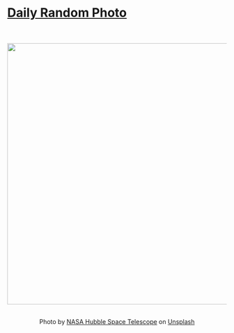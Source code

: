 # [Daily Random Photo](https://www.dailyrandomphoto.com/)

<div align="center">
  <br>
  <br>
  <a href="https://www.dailyrandomphoto.com/p/2024/2024-02-11/"><img src="https://images.unsplash.com/photo-1706211307566-8be99af84386?crop=entropy&cs=tinysrgb&fit=max&fm=jpg&ixid=M3w3NzUwOHwwfDF8cmFuZG9tfHx8fHx8fHx8MTcwNzYxMTUzM3w&ixlib=rb-4.0.3&q=80&w=1080" width="600px"></a>
  <br>
  <br>
  <p class="has-text-grey">Photo by <a href="https://unsplash.com/@hubblespacetelescope?utm_source=Daily%20Random%20Photo&amp;utm_medium=referral" target="_blank" rel="noopener noreferrer">NASA Hubble Space Telescope</a> on <a href="https://unsplash.com/photos/an-image-of-a-very-large-star-in-the-sky-OESFJ3hWyJk?utm_source=Daily%20Random%20Photo&amp;utm_medium=referral" target="_blank" rel="noopener noreferrer">Unsplash</a></p>
</div>
